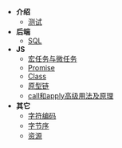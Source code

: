 - **介绍**
	- [测试](/test.md?v=1)
- **后端**
    - [SQL](/sql.md)
- **JS**
    - [宏任务与微任务](/js/宏任务与微任务.md)
    - [Promise](/js/Promise.md)
    - [Class](/js/Class.md)
    - [原型链](/js/原型链.md)
    - [call和apply高级用法及原理](/js/call和apply高级用法及原理.md)
- **其它**
    - [字符编码](/字符编码.md)
    - [字节序](/字节序.md)
    - [资源](/资源.md)
